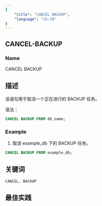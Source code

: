 ```yaml
---
{
    "title": "CANCEL BACKUP",
    "language": "zh-CN"
}
---
```


<!--
Licensed to the Apache Software Foundation (ASF) under one
or more contributor license agreements.  See the NOTICE file
distributed with this work for additional information
regarding copyright ownership.  The ASF licenses this file
to you under the Apache License, Version 2.0 (the
"License"); you may not use this file except in compliance
with the License.  You may obtain a copy of the License at

  http://www.apache.org/licenses/LICENSE-2.0

Unless required by applicable law or agreed to in writing,
software distributed under the License is distributed on an
"AS IS" BASIS, WITHOUT WARRANTIES OR CONDITIONS OF ANY
KIND, either express or implied.  See the License for the
specific language governing permissions and limitations
under the License.
-->

## CANCEL-BACKUP

### Name 

CANCEL  BACKUP

## 描述

该语句用于取消一个正在进行的 BACKUP 任务。

语法：

```sql
CANCEL BACKUP FROM db_name;
```

### Example

1. 取消 example_db 下的 BACKUP 任务。

```sql
CANCEL BACKUP FROM example_db;
```

## 关键词

    CANCEL, BACKUP

## 最佳实践

